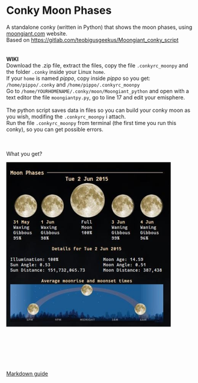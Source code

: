 # Conky Moon Phases
 
A standalone conky (written in Python) that shows the moon phases, using [moongiant.com](https://www.moongiant.com/) website.<br>
Based on https://gitlab.com/teobigusgeekus/Moongiant_conky_script<br>
<br>
<br>
**WIKI**<br>
Download the .zip file, extract the files, copy the file `.conkyrc_moonpy` and the folder `.conky` inside your Linux `home`.<br>
If your `home` is named *pippo*, copy inside *pippo* so you get: `/home/pippo/.conky` and `/home/pippo/.conkyrc_moonpy`<br>
Go to `/home/YOURHOMENAME/.conky/moon/Moongiant_python` and open with a text editor the file `moongiantpy.py`, go to line 17 and edit your emisphere.<br>
<br>
The python script saves data in files so you can build your conky moon as you wish, modifing the `.conkyrc_moonpy` i attach.<br>
Run the file `.conkyrc_moonpy` from terminal (the first time you run this conky), so you can get possible errors. 




<br>
<br>
What you get?<br>

![](https://github.com/TheHeadlessOfficial/moon-phases/blob/main/.conky/moon/Moongiant_python/Moongiant_README-INFO/screenshot_01.png)<br>

<br>
<br>
<br>
<br>
<br>

[Markdown guide](https://docs.github.com/en/get-started/writing-on-github/getting-started-with-writing-and-formatting-on-github/basic-writing-and-formatting-syntax)

